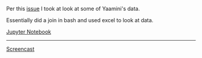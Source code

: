 Per this [issue](https://github.com/RobertsLab/resources/issues/50) I took at look at some of Yaamini's data.

Essentially did a join in bash and used excel to look at data.

[Jupyter Notebook](https://github.com/sr320/nb-2017/blob/master/C_gigas/06-MS-data-check.ipynb)

---

[Screencast](https://d.pr/v/MsCGgT)